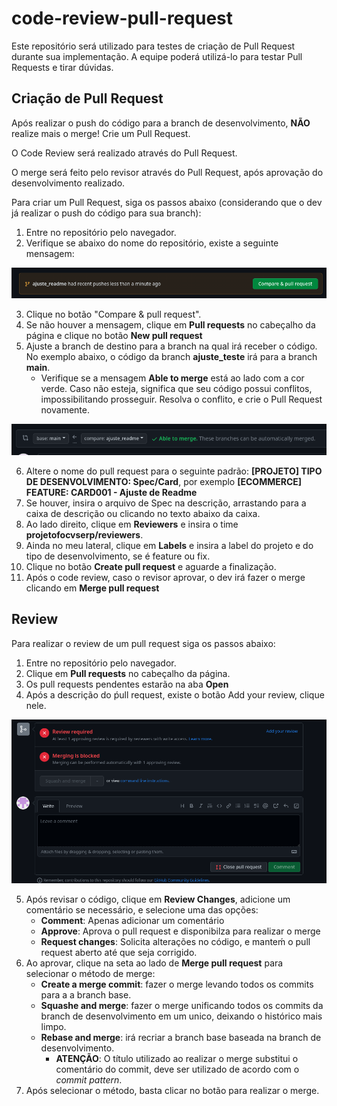 # code-review-pull-request

Este repositório será utilizado para testes de criação de Pull Request durante sua implementação.
A equipe poderá utilizá-lo para testar Pull Requests e tirar dúvidas.

## Criação de Pull Request

Após realizar o push do código para a branch de desenvolvimento, **NÃO** realize mais o merge! Crie um Pull Request.

O Code Review será realizado através do Pull Request.

O merge será feito pelo revisor através do Pull Request, após aprovação do desenvolvimento realizado.

Para criar um Pull Request, siga os passos abaixo (considerando que o dev já realizar o push do código para sua branch): 

1. Entre no repositório pelo navegador.
2. Verifique se abaixo do nome do repositório, existe a seguinte mensagem:

![Alt text](.readme_images/image.png)

3. Clique no botão "Compare & pull request".
4. Se não houver a mensagem, clique em **Pull requests** no cabeçalho da página e clique no botão **New pull request**
5. Ajuste a branch de destino para a branch na qual irá receber o código. No exemplo abaixo, o código da branch **ajuste_teste** irá para a branch **main**.
    - Verifique se a mensagem **Able to merge** está ao lado com a cor verde. Caso não esteja, significa que seu código possui conflitos, impossibilitando prosseguir. Resolva o conflito, e crie o Pull Request novamente.

![Alt text](.readme_images/image-1.png)

6. Altere o nome do pull request para o seguinte padrão: **[PROJETO] TIPO DE DESENVOLVIMENTO: Spec/Card**, por exemplo **[ECOMMERCE] FEATURE: CARD001 - Ajuste de Readme**
7. Se houver, insira o arquivo de Spec na descrição, arrastando para a caixa de descrição ou clicando no texto abaixo da caixa.
8. Ao lado direito, clique em **Reviewers** e insira o time **projetofocvserp/reviewers**.
9. Ainda no meu lateral, clique em **Labels** e insira a label do projeto e do tipo de desenvolvimento, se é feature ou fix.
10. Clique no botão **Create pull request** e aguarde a finalização.
11. Após o code review, caso o revisor aprovar, o dev irá fazer o merge clicando em **Merge pull request**


## Review

Para realizar o review de um pull request siga os passos abaixo:

1. Entre no repositório pelo navegador.
2. Clique em **Pull requests** no cabeçalho da página.
3. Os pull requests pendentes estarão na aba **Open**
4. Após a descrição do ṕull request, existe o botão Add your review, clique nele.

![Alt text](.readme_images/image-2.png)

5. Após revisar o código, clique em **Review Changes**, adicione um comentário se necessário, e selecione uma das opções:
    - **Comment**: Apenas adicionar um comentário
    - **Approve**: Aprova o pull request e disponibilza para realizar o merge
    - **Request changes**: Solicita alterações no código, e manteḿ o pull request aberto até que seja corrigido.
6. Ao aprovar, clique na seta ao lado de **Merge pull request** para selecionar o método de merge:
    - **Create a merge commit**: fazer o merge levando todos os commits para a a branch base.
    - **Squashe and merge**: fazer o merge unificando todos os commits da branch de desenvolvimento em um unico, deixando o histórico mais limpo.
    - **Rebase and merge**: irá recriar a branch base baseada na branch de desenvolvimento.
        - **ATENÇÃO**: O título utilizado ao realizar o merge substitui o comentário do commit, deve ser utilizado de acordo com o *commit pattern*.
7. Após selecionar o método, basta clicar no botão para realizar o merge.